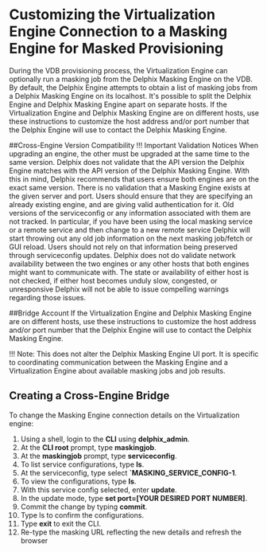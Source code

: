 # Customizing the Virtualization Engine Connection to a Masking Engine for Masked Provisioning

During the VDB provisioning process, the Virtualization Engine can optionally run a masking job from the Delphix Masking Engine on the VDB. By default, the Delphix Engine attempts to obtain a list of masking jobs from a Delphix Masking Engine on its localhost. It's possible to split the Delphix Engine and Delphix Masking Engine apart on separate hosts. If the Virtualization Engine and Delphix Masking Engine are on different hosts, use these instructions to customize the host address and/or port number that the Delphix Engine will use to contact the Delphix Masking Engine.

##Cross-Engine Version Compatibility
!!! Important Validation Notices
   When upgrading an engine, the other must be upgraded at the same time to the same version.
Delphix does not validate that the API version the Delphix Engine matches with the API version of the Delphix Masking Engine. With this in mind, Delphix recommends that users ensure both engines are on the exact same version.
There is no validation that a Masking Engine exists at the given server and port. Users should ensure that they are specifying an already existing engine, and are giving valid authentication for it.
Old versions of the serviceconfig or any information associated with them are not tracked. In particular, if you have been using the local masking service or a remote service and then change to a new remote service Delphix will start throwing out any old job information on the next masking job/fetch or GUI reload. Users should not rely on that information being preserved through serviceconfig updates.
Delphix does not do validate network availability between the two engines or any other hosts that both engines might want to communicate with.
The state or availability of either host is not checked, if either host becomes unduly slow, congested, or unresponsive Delphix will not be able to issue compelling warnings regarding those issues.

##Bridge Account
If the Virtualization Engine and Delphix Masking Engine are on different hosts, use these instructions to customize the host address and/or port number that the Delphix Engine will use to contact the Delphix Masking Engine.

!!! Note: This does not alter the Delphix Masking Engine UI port. It is specific to coordinating communication between the Masking Engine and a Virtualization Engine about available masking jobs and job results.

## Creating a Cross-Engine Bridge
To change the Masking Engine connection details on the Virtualization engine:

1. Using a shell, login to the **CLI** using **delphix_admin**.
2. At the **CLI root** prompt, type **maskingjob**.
3. At the **maskingjob** prompt, type **serviceconfig**.
4. To list service configurations, type **ls**.
5. At the serviceconfig, type select **`MASKING_SERVICE_CONFIG-1**.
6. To view the configurations, type **ls**.
7. With this service config selected, enter **update**.
8. In the update mode, type **set port=[YOUR DESIRED PORT NUMBER]**.
9. Commit the change by typing **commit**.
10. Type ls to confirm the configurations.
11. Type **exit** to exit the CLI.
12. Re-type the masking URL reflecting the new details and refresh the browser